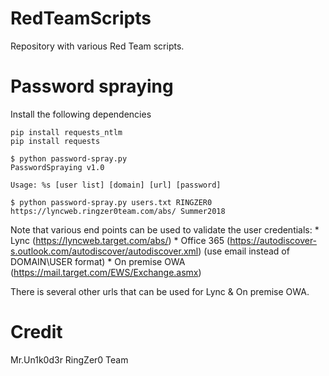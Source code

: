 # RedTeamScripts
Repository with various Red Team scripts.

# Password spraying

Install the following dependencies
```
pip install requests_ntlm
pip install requests
```

```
$ python password-spray.py
PasswordSpraying v1.0

Usage: %s [user list] [domain] [url] [password]

$ python password-spray.py users.txt RINGZER0 https://lyncweb.ringzer0team.com/abs/ Summer2018
```

Note that various end points can be used to validate the user credentials:
    * Lync (https://lyncweb.target.com/abs/)
    * Office 365 (https://autodiscover-s.outlook.com/autodiscover/autodiscover.xml) (use email instead of DOMAIN\USER format)
    * On premise OWA (https://mail.target.com/EWS/Exchange.asmx)
    
There is several other urls that can be used for Lync & On premise OWA.

# Credit
Mr.Un1k0d3r RingZer0 Team
